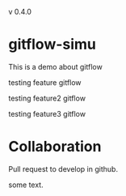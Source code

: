 v 0.4.0
# gitflow-simu
This is a demo about gitflow

testing feature gitflow

testing feature2 gitflow


testing feature3 gitflow


# Collaboration

Pull request to develop in github. 

some text.